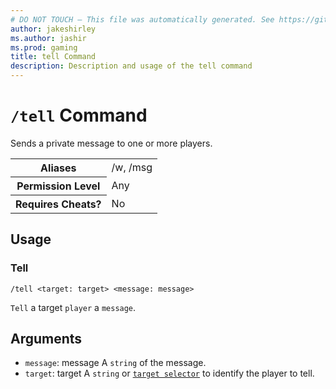 ```yaml
---
# DO NOT TOUCH — This file was automatically generated. See https://github.com/mojang/minecraftapidocsgenerator to modify descriptions, examples, etc.
author: jakeshirley
ms.author: jashir
ms.prod: gaming
title: tell Command
description: Description and usage of the tell command
---
```

# `/tell` Command
Sends a private message to one or more players.

<table>
  <tr>
    <th>Aliases</th>
    <td>/w, /msg</td>
  </tr>
  <tr>
    <th>Permission Level</th>
    <td>Any</td>
  </tr>
  <tr>
    <th>Requires Cheats?</th>
    <td>No</td>
  </tr>
</table>

## Usage
### Tell
`/tell <target: target> <message: message>`

`Tell` a target `player` a `message`.

## Arguments
- `message`: message
A `string` of the message.
- `target`: target
A `string` or [`target selector`](https://learn.microsoft.com/minecraft/creator/documents/commandsintroduction#target-selectors) to identify the player to tell.
